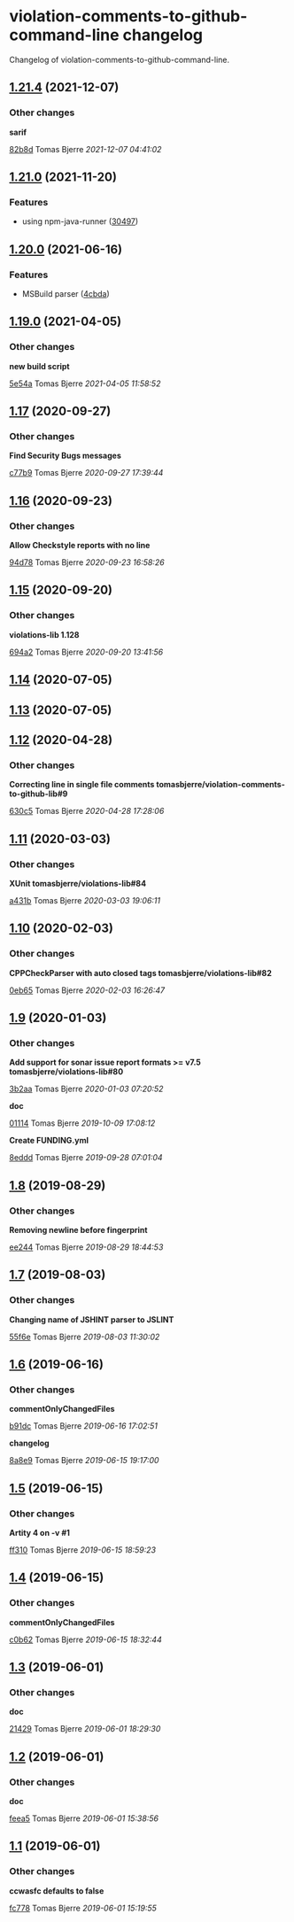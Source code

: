 # violation-comments-to-github-command-line changelog

Changelog of violation-comments-to-github-command-line.

## [1.21.4](https://github.com/tomasbjerre/violation-comments-to-github-command-line/releases/tag/1.21.4) (2021-12-07)







### Other changes

**sarif**


[82b8d](https://github.com/tomasbjerre/violation-comments-to-github-command-line/commit/82b8dafb35ca297) Tomas Bjerre *2021-12-07 04:41:02*


## [1.21.0](https://github.com/tomasbjerre/violation-comments-to-github-command-line/releases/tag/1.21.0) (2021-11-20)



### Features

-  using npm-java-runner ([30497](https://github.com/tomasbjerre/violation-comments-to-github-command-line/commit/30497308ba49ed7))  





## [1.20.0](https://github.com/tomasbjerre/violation-comments-to-github-command-line/releases/tag/1.20.0) (2021-06-16)



### Features

-  MSBuild parser ([4cbda](https://github.com/tomasbjerre/violation-comments-to-github-command-line/commit/4cbdac0b4aa5bee))  





## [1.19.0](https://github.com/tomasbjerre/violation-comments-to-github-command-line/releases/tag/1.19.0) (2021-04-05)







### Other changes

**new build script**


[5e54a](https://github.com/tomasbjerre/violation-comments-to-github-command-line/commit/5e54a2f6946c0fc) Tomas Bjerre *2021-04-05 11:58:52*


## [1.17](https://github.com/tomasbjerre/violation-comments-to-github-command-line/releases/tag/1.17) (2020-09-27)







### Other changes

**Find Security Bugs messages**


[c77b9](https://github.com/tomasbjerre/violation-comments-to-github-command-line/commit/c77b9eca2fd0433) Tomas Bjerre *2020-09-27 17:39:44*


## [1.16](https://github.com/tomasbjerre/violation-comments-to-github-command-line/releases/tag/1.16) (2020-09-23)







### Other changes

**Allow Checkstyle reports with no line**


[94d78](https://github.com/tomasbjerre/violation-comments-to-github-command-line/commit/94d78875aad9449) Tomas Bjerre *2020-09-23 16:58:26*


## [1.15](https://github.com/tomasbjerre/violation-comments-to-github-command-line/releases/tag/1.15) (2020-09-20)







### Other changes

**violations-lib 1.128**


[694a2](https://github.com/tomasbjerre/violation-comments-to-github-command-line/commit/694a2981eca6c21) Tomas Bjerre *2020-09-20 13:41:56*


## [1.14](https://github.com/tomasbjerre/violation-comments-to-github-command-line/releases/tag/1.14) (2020-07-05)








## [1.13](https://github.com/tomasbjerre/violation-comments-to-github-command-line/releases/tag/1.13) (2020-07-05)








## [1.12](https://github.com/tomasbjerre/violation-comments-to-github-command-line/releases/tag/1.12) (2020-04-28)







### Other changes

**Correcting line in single file comments tomasbjerre/violation-comments-to-github-lib#9**


[630c5](https://github.com/tomasbjerre/violation-comments-to-github-command-line/commit/630c5af651127b4) Tomas Bjerre *2020-04-28 17:28:06*


## [1.11](https://github.com/tomasbjerre/violation-comments-to-github-command-line/releases/tag/1.11) (2020-03-03)







### Other changes

**XUnit tomasbjerre/violations-lib#84**


[a431b](https://github.com/tomasbjerre/violation-comments-to-github-command-line/commit/a431beaf9b6512b) Tomas Bjerre *2020-03-03 19:06:11*


## [1.10](https://github.com/tomasbjerre/violation-comments-to-github-command-line/releases/tag/1.10) (2020-02-03)







### Other changes

**CPPCheckParser with auto closed <error/> tags tomasbjerre/violations-lib#82**


[0eb65](https://github.com/tomasbjerre/violation-comments-to-github-command-line/commit/0eb65f8ecbd2b8d) Tomas Bjerre *2020-02-03 16:26:47*


## [1.9](https://github.com/tomasbjerre/violation-comments-to-github-command-line/releases/tag/1.9) (2020-01-03)







### Other changes

**Add support for sonar issue report formats >= v7.5 tomasbjerre/violations-lib#80**


[3b2aa](https://github.com/tomasbjerre/violation-comments-to-github-command-line/commit/3b2aa4d5e2c23dc) Tomas Bjerre *2020-01-03 07:20:52*

**doc**


[01114](https://github.com/tomasbjerre/violation-comments-to-github-command-line/commit/0111400a5b42592) Tomas Bjerre *2019-10-09 17:08:12*

**Create FUNDING.yml**


[8eddd](https://github.com/tomasbjerre/violation-comments-to-github-command-line/commit/8eddd0e18489646) Tomas Bjerre *2019-09-28 07:01:04*


## [1.8](https://github.com/tomasbjerre/violation-comments-to-github-command-line/releases/tag/1.8) (2019-08-29)







### Other changes

**Removing newline before fingerprint**


[ee244](https://github.com/tomasbjerre/violation-comments-to-github-command-line/commit/ee2443ff5cda2fb) Tomas Bjerre *2019-08-29 18:44:53*


## [1.7](https://github.com/tomasbjerre/violation-comments-to-github-command-line/releases/tag/1.7) (2019-08-03)







### Other changes

**Changing name of JSHINT parser to JSLINT**


[55f6e](https://github.com/tomasbjerre/violation-comments-to-github-command-line/commit/55f6e5c1a3c2ed2) Tomas Bjerre *2019-08-03 11:30:02*


## [1.6](https://github.com/tomasbjerre/violation-comments-to-github-command-line/releases/tag/1.6) (2019-06-16)







### Other changes

**commentOnlyChangedFiles**


[b91dc](https://github.com/tomasbjerre/violation-comments-to-github-command-line/commit/b91dcbc309ee169) Tomas Bjerre *2019-06-16 17:02:51*

**changelog**


[8a8e9](https://github.com/tomasbjerre/violation-comments-to-github-command-line/commit/8a8e99d38d60459) Tomas Bjerre *2019-06-15 19:17:00*


## [1.5](https://github.com/tomasbjerre/violation-comments-to-github-command-line/releases/tag/1.5) (2019-06-15)







### Other changes

**Artity 4 on -v #1**


[ff310](https://github.com/tomasbjerre/violation-comments-to-github-command-line/commit/ff310afb9bfab97) Tomas Bjerre *2019-06-15 18:59:23*


## [1.4](https://github.com/tomasbjerre/violation-comments-to-github-command-line/releases/tag/1.4) (2019-06-15)







### Other changes

**commentOnlyChangedFiles**


[c0b62](https://github.com/tomasbjerre/violation-comments-to-github-command-line/commit/c0b62105bedfe56) Tomas Bjerre *2019-06-15 18:32:44*


## [1.3](https://github.com/tomasbjerre/violation-comments-to-github-command-line/releases/tag/1.3) (2019-06-01)







### Other changes

**doc**


[21429](https://github.com/tomasbjerre/violation-comments-to-github-command-line/commit/21429f338acd5d7) Tomas Bjerre *2019-06-01 18:29:30*


## [1.2](https://github.com/tomasbjerre/violation-comments-to-github-command-line/releases/tag/1.2) (2019-06-01)







### Other changes

**doc**


[feea5](https://github.com/tomasbjerre/violation-comments-to-github-command-line/commit/feea5d572efef7c) Tomas Bjerre *2019-06-01 15:38:56*


## [1.1](https://github.com/tomasbjerre/violation-comments-to-github-command-line/releases/tag/1.1) (2019-06-01)







### Other changes

**ccwasfc defaults to false**


[fc778](https://github.com/tomasbjerre/violation-comments-to-github-command-line/commit/fc7781d9bde9bf8) Tomas Bjerre *2019-06-01 15:19:55*


    
